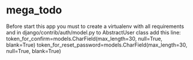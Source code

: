 # mega_todo
Before start this app you must to create a virtualenv with all requirements and in django/contrib/auth/model.py to AbstractUser class add this line:
token_for_confirm=models.CharField(max_length=30, null=True, blank=True)
token_for_reset_password=models.CharField(max_length=30, null=True, blank=True)
